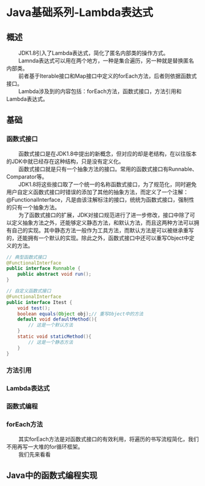 # Java基础系列-Lambda表达式
## 概述
&#160;&#160;&#160;&#160;&#160;&#160;&#160;&#160;JDK1.8引入了Lambda表达式，简化了匿名内部类的操作方式。  
&#160;&#160;&#160;&#160;&#160;&#160;&#160;&#160;Lamnda表达式可以用在两个地方，一种是集合遍历，另一种就是替换匿名内部类。  
&#160;&#160;&#160;&#160;&#160;&#160;&#160;&#160;前者基于Iterable接口和Map接口中定义的forEach方法，后者则依据函数式接口。  
&#160;&#160;&#160;&#160;&#160;&#160;&#160;&#160;Lambda涉及到的内容包括：forEach方法，函数式接口，方法引用和Lambda表达式。  
## 基础
### 函数式接口
&#160;&#160;&#160;&#160;&#160;&#160;&#160;&#160;函数式接口是在JDK1.8中提出的新概念，但对应的却是老结构，在以往版本的JDK中就已经存在这种结构，只是没有定义化。  
&#160;&#160;&#160;&#160;&#160;&#160;&#160;&#160;函数式接口就是只有一个抽象方法的接口。常用的函数式接口有Runnable、Comparator等。  
&#160;&#160;&#160;&#160;&#160;&#160;&#160;&#160;JDK1.8将这些接口取了一个统一的名称函数式接口，为了规范化，同时避免用户自定义函数式接口时错误的添加了其他的抽象方法，而定义了一个注解：@FunctionalInterface，凡是由该注解标注的接口，统统为函数式接口，强制性的只有一个抽象方法。  
&#160;&#160;&#160;&#160;&#160;&#160;&#160;&#160;为了函数式接口的扩展，JDK对接口规范进行了进一步修改，接口中除了可以定义抽象方法之外，还能够定义静态方法，和默认方法，而且这两种方法可以拥有自己的实现。其中静态方法一般作为工具方法，而默认方法是可以被继承重写的，还能拥有一个默认的实现。除此之外，函数式接口中还可以重写Object中定义的方法。
```java
// 典型函数式接口
@FunctionalInterface
public interface Runnable {
    public abstract void run();
}
```
```java
// 自定义函数式接口
@FunctionalInterface
public interface Itest {
    void test();
    boolean equals(Object obj);// 重写Object中的方法
    default void defaultMethod(){
        // 这是一个默认方法
    }
    static void staticMethod(){
        // 这是一个静态方法
    }
}
```
### 方法引用
### Lambda表达式
### 函数式编程
### forEach方法
&#160;&#160;&#160;&#160;&#160;&#160;&#160;&#160;其实forEach方法是对函数式接口的有效利用，将遍历的书写流程简化，我们不用再写一大堆的for循环框架。  
&#160;&#160;&#160;&#160;&#160;&#160;&#160;&#160;我们先来看看
## Java中的函数式编程实现
